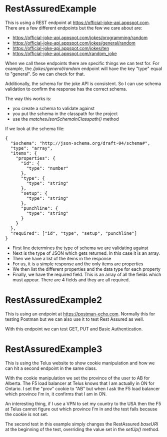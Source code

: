 # RestAssuredExample
This is using a REST endpoint at https://official-joke-api.appspot.com.
There are a few different endpoints but the few we care about are:

* https://official-joke-api.appspot.com/jokes/programming/random
* https://official-joke-api.appspot.com/jokes/general/random
* https://official-joke-api.appspot.com/jokes/ten
* https://official-joke-api.appspot.com/random_joke

When we call these endpoints there are specific things we can test for.
For example, the _/jokes/general/random_ endpoint will have the key "type"
equal to "general". So we can check for that.

Additionally, the schema for the joke API is consistent. So I can use
schema validation to confirm the response has the correct schema. 

The way this works is:

* you create a schema to validate against
* you put the schema in the classpath for the project
* use the _matchesJsonSchemaInClasspath()_ method

If we look at the schema file:

<pre>
{
  "$schema": "http://json-schema.org/draft-04/schema#",
  "type": "array",
  "items": {
    "properties": {
      "id": {
        "type": "number"
      },
      "type": {
        "type": "string"
      },
      "setup": {
        "type": "string"
      },
      "punchline": {
        "type": "string"
      }
    }
  },
  "required": ["id", "type", "setup", "punchline"]
}
</pre> 

* First line determines the type of schema we are validating against
* Next is the type of JSON which gets returned. In this case it is an array.
* Then we have a list of the items in the response
* For us, it is a simple response and the only items are properties
* We then list the different properties and the data type for each property
* Finally, we have the required field. This is an array of all the fields which must appear.
There are 4 fields and they are all required.

# RestAssuredExample2

This is using an endpoint at https://postman-echo.com. Normally this for
testing Postman but we can also use it to test Rest Assured as well.

With this endpoint we can test GET, PUT and Basic Authentication.

# RestAssuredExample3

This is using the Telus website to show cookie manipulation and how we
can hit a second endpoint in the same class.

With the cookie manipulation we set the province of the user to AB for
Alberta. The F5 load balancer at Telus knows that I am actually in ON
for Ontario. I set the "prov" cookie to "AB" but when I ask the F5 load
balancer which province I'm in, it confirms that I am in ON.

An interesting thing, if I use a VPN to set my country to the USA then
the F5 at Telus cannot figure out which province I'm in and the test
fails because the cookie is not set.

The second test in this example simply changes the RestAssured *baseURI*
at the beginning of the test, overriding the value set in the *setUp()*
method.
